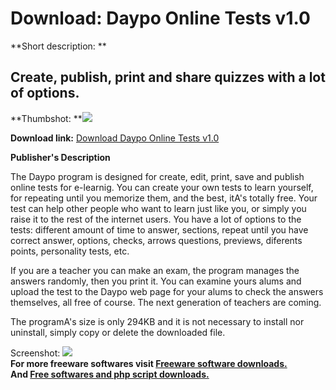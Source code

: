 # Download: Daypo Online Tests v1.0

**Short description: **

## Create, publish, print and share quizzes with a lot of options.

  
**Thumbshot: **![](http://www.freewarefiles.com/screenshot/daypootest_md.gif)   
  
**Download link:** [Download Daypo Online Tests v1.0](http://freesoftwares.boysofts.com/Daypo-Online-Tests-V_program_28513.html)  
  

**Publisher's Description**  
  

The Daypo program is designed for create, edit, print, save and publish online
tests for e-learnig. You can create your own tests to learn yourself, for
repeating until you memorize them, and the best, itA's totally free. Your test
can help other people who want to learn just like you, or simply you raise it
to the rest of the internet users. You have a lot of options to the tests:
different amount of time to answer, sections, repeat until you have correct
answer, options, checks, arrows questions, previews, diferents points,
personality tests, etc.

If you are a teacher you can make an exam, the program manages the answers
randomly, then you print it. You can examine yours alums and upload the test
to the Daypo web page for your alums to check the answers themselves, all free
of course. The next generation of teachers are coming.

The programA's size is only 294KB and it is not necessary to install nor
uninstall, simply copy or delete the downloaded file.

  
  
Screenshot: ![](http://www.freewarefiles.com/screenshot/daypootest.gif)  
**For more freeware softwares visit [Freeware software downloads.](http://freesoftwares.boysofts.com/)**   
**And [Free softwares and php script downloads.](http://www.boysofts.com/)**

